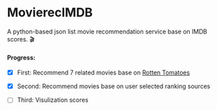 # MovierecIMDB
A python-based json list movie recommendation service base on IMDB scores. :clapper:
#### Progress:
- [x] First: Recommend 7 related movies base on [Rotten Tomatoes](https://www.rottentomatoes.com/)

- [x] Second: Recommend movies base on user selected ranking sources

- [ ] Third: Visulization scores


